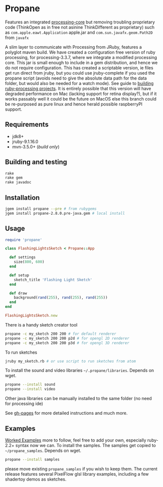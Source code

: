 # Propane
Features an integrated [processing-core][processing-core] but removing troubling proprietary code (ThinkOpen as in free not asinine ThinkDifferent as proprietary) such as `com.apple.eawt.Application` apple.jar and `com.sun.javafx.geom.Path2D` from `javafx`


A slim layer to communicate with Processing from JRuby, features a polyglot maven build. We have created a configuration free version of ruby processing, for processing-3.3.7, where we integrate a modified processing core. This jar is small enough to include in a gem distribution, and hence we do not require configuration. This has created a scriptable version, ie files get run direct from jruby, but you could use jruby-complete if you used the propane script (avoids need to give the absolute data path for the data folder, but would also be needed for a watch mode). See guide to [building ruby-processing projects][building]. It is entirely possible that this version will have degraded performance on Mac (lacking support for retina display?), but if it works passably well it could be the future on MacOS else this branch could be re-purposed as pure linux and hence herald possible raspberryPI support.

## Requirements

- jdk8+
- jruby-9.1.16.0
- mvn-3.5.0+ (_build only_)

## Building and testing

```bash
rake
rake gem
rake javadoc
```

## Installation
```bash
jgem install propane --pre # from rubygems
jgem install propane-2.8.0.pre-java.gem # local install

```

## Usage

``` ruby
require 'propane'

class FlashingLightsSketch < Propane::App

  def settings
    size(800, 600)
  end

  def setup
    sketch_title 'Flashing Light Sketch'
  end

  def draw
    background(rand(255), rand(255), rand(255))
  end
end

FlashingLightsSketch.new
```


There is a handy sketch creator tool
```bash
propane -c my_sketch 200 200 # for default renderer
propane -c my_sketch 200 200 p2d # for opengl 2D renderer
propane -c my_sketch 200 200 p3d # for opengl 3D renderer
```

To run sketches

```bash
jruby my_sketch.rb # or use script to run sketches from atom
```
To install the sound and video libraries `~/.propane/libraries`. Depends on wget.
```bash
propane --install sound
propane --install video
```
Other java libraries can be manually installed to the same folder (no need for processing ide)

See [gh-pages][gh-pages] for more detailed instructions and much more.

## Examples

[Worked Examples](https://github.com/ruby-processing/propane-examples) more to follow, feel free to add your own, especially ruby-2.2+ syntax now we can. To install the samples.  The samples get copied to `~/propane_samples`. Depends on wget.
```bash
propane --install samples
```
 please move existing `propane_samples` if you wish to keep them. The current release features several PixelFlow glsl library examples, including a few shadertoy demos as sketches.

[building]:http://ruby-processing.github.io/building/building/
[gh-pages]:https://ruby-processing.github.io/propane/
[processing-core]:https://github.com/ruby-processing/processing-core
